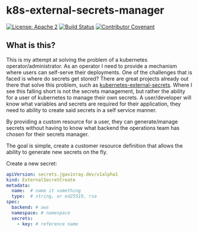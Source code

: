 # k8s-external-secrets-manager
[![License: Apache 2](https://img.shields.io/badge/license-Apache%202-blue)](LICENSE) 
[![Build Status](https://cloud.drone.io/api/badges/jgavinray/k8s-external-secret-manager/status.svg)](https://cloud.drone.io/jgavinray/k8s-external-secret-manager) 
[![Contributor Covenant](https://img.shields.io/badge/Contributor%20Covenant-1.2-0baaaa.svg)](code_of_conduct.md)

## What is this?
This is my attempt at solving the problem of a kubernetes operator/administrator. 
As an operator I need to provide a mechanism where users can self-serve their deployments. 
One of the challenges that is faced is where do secrets get stored? 
There are great projects already out there that solve this problem, such as [kubernetes-external-secrets](https://github.com/external-secrets/kubernetes-external-secrets). 
Where I see this falling short is not the secrets management, but rather the ability for a user of kubernetes to manage their own secrets. 
A user/developer will know what variables and secrets are required for their application, they need to ability to create said secrets in a self service manner. 

By providing a custom resource for a user, they can generate/manage secrets without having to know what backend the operations team has chosen for their secrets manager.    

The goal is simple, create a customer resource definition that allows the ability to generate new secrets on the fly.

Create a new secret:
```yaml
apiVersion: secrets.jgavinray.dev/v1alpha1
kind: ExternalSecretCreate
metadata:
  name:  # name it something
  type:  # string, or ed25519, rsa
spec:
  backend: # aws
  namespace: # namespace
  secrets:
    - key: # reference name
```

